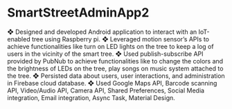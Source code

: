 # SmartStreetAdminApp2
❖ Designed and developed Android application to interact with an IoT-enabled tree using Raspberry pi.
❖ Leveraged motion sensor’s APIs to achieve functionalities like turn on LED lights on the tree to keep a log of users in the vicinity of the smart tree.
❖ Used publish-subscribe API provided by PubNub to achieve functionalities like to change the colors and the brightness of LEDs on the tree, play songs on music system attached to the tree.
❖ Persisted data about users, user interactions, and administration in Firebase cloud database.
❖ Used Google Maps API, Barcode scanning API, Video/Audio API, Camera API, Shared Preferences, Social Media integration, Email integration, Async Task, Material Design.
